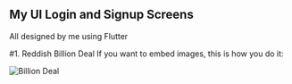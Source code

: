 ## My UI Login and Signup Screens

All designed by me using Flutter

#1. Reddish Billion Deal
If you want to embed images, this is how you do it:

![Billion Deal](https://user-images.githubusercontent.com/34488661/100912301-91451e00-34d0-11eb-9c8c-348f9dfa0b50.png)
